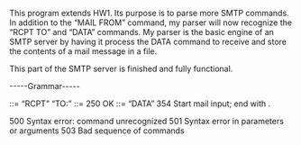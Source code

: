 This program extends HW1. Its purpose is to parse more SMTP commands. In addition to the “MAIL FROM” command, my parser will now recognize the “RCPT TO” and “DATA” commands. My parser is the basic engine of an SMTP server by
having it process the DATA command to receive and store the contents of a mail message in a file.

This part of the SMTP server is finished and fully functional.

-----Grammar-----

<rcpt-to-cmd> ::= “RCPT” <whitespace> “TO:” <nullspace> <forward-path>
<nullspace> <CRLF>
<forward-path> ::= <path>
250 OK
<data-cmd> ::= “DATA” <nullspace> <CRLF>
354 Start mail input; end with <CRLF>.<CRLF>


500 Syntax error: command unrecognized
501 Syntax error in parameters or arguments
503 Bad sequence of commands
